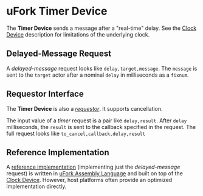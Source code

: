 # uFork Timer Device

The **Timer Device** sends a message after a "real-time" delay.
See the [Clock Device](clock_dev.md) description for limitations
of the underlying clock.

## Delayed-Message Request

A _delayed-message_ request looks like `delay,target,message`.
The `message` is sent to the `target` actor
after a nominal `delay` in milliseconds as a `fixnum`.

## Requestor Interface

The **Timer Device** is also a [_requestor_](requestor.md). It supports
cancellation.

The input value of a _timer_ request is a pair like `delay,result`. After
`delay` milliseconds, the `result` is sent to the callback specified in the
request. The full request looks like `to_cancel,callback,delay,result`

## Reference Implementation

A [reference implementation](https://ufork.org/playground/?src=https://ufork.org/lib/timer.asm)
(implementing just the _delayed-message_ request)
is written in [uFork Assembly Language](asm.md)
and built on top of the [Clock Device](clock_dev.md).
However, host platforms often provide
an optimized implementation directly.
